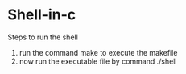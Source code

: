 # Shell-in-c 
Steps to run the shell 
1. run the command make to execute the makefile
2. now run the executable file by command ./shell 
